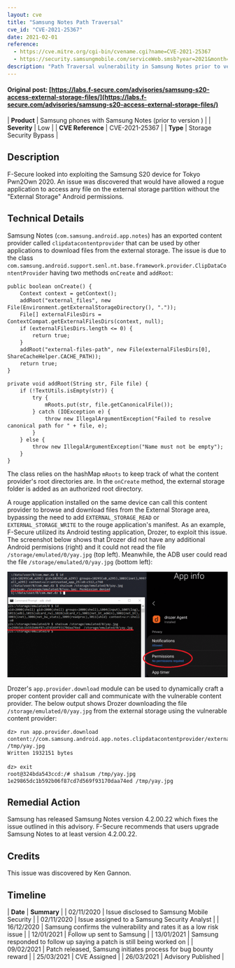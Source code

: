 ```yaml
---
layout: cve
title: "Samsung Notes Path Traversal"
cve_id: "CVE-2021-25367"
date: 2021-02-01
reference: 
  - https://cve.mitre.org/cgi-bin/cvename.cgi?name=CVE-2021-25367
  - https://security.samsungmobile.com/serviceWeb.smsb?year=2021&month=2
description: "Path Traversal vulnerability in Samsung Notes prior to version 4.2.00.22 allows attackers to access local files without permission."
---
```


#### Original post: [https://labs.f-secure.com/advisories/samsung-s20-access-external-storage-files/](https://labs.f-secure.com/advisories/samsung-s20-access-external-storage-files/)

|    **Product**    | Samsung phones with Samsung Notes (prior to version ) |
|    **Severity**   |                    Low                   |
| **CVE Reference** |              CVE-2021-25367              |
|      **Type**     |          Storage Security Bypass         |

## Description

F-Secure looked into exploiting the Samsung S20 device for Tokyo Pwn2Own 2020. An issue was discovered that would have allowed a rogue application to access any file on the external storage partition without the "External Storage" Android permissions.

## Technical Details

Samsung Notes (`com.samsung.android.app.notes`) has an exported content provider called `clipdatacontentprovider` that can be used by other applications to download files from the external storage. The issue is due to the class `com.samsung.android.support.senl.nt.base.framework.provider.ClipDataContentProvider` having two methods `onCreate` and `addRoot`:

```
public boolean onCreate() {
    Context context = getContext();
    addRoot("external_files", new File(Environment.getExternalStorageDirectory(), "."));
    File[] externalFilesDirs = ContextCompat.getExternalFilesDirs(context, null);
    if (externalFilesDirs.length <= 0) {
        return true;
    }
    addRoot("external-files-path", new File(externalFilesDirs[0], ShareCacheHelper.CACHE_PATH));
    return true;
}
```
```
private void addRoot(String str, File file) {
    if (!TextUtils.isEmpty(str)) {
        try {
            mRoots.put(str, file.getCanonicalFile());
        } catch (IOException e) {
            throw new IllegalArgumentException("Failed to resolve canonical path for " + file, e);
        }
    } else {
        throw new IllegalArgumentException("Name must not be empty");
    }
}
```

The class relies on the hashMap `mRoots` to keep track of what the content provider's root directories are. In the `onCreate` method, the external storage folder is added as an authorized root directory.

A rouge application installed on the same device can call this content provider to browse and download files from the External Storage area, bypassing the need to add `EXTERNAL_STORAGE_READ` or `EXTERNAL_STORAGE_WRITE` to the rouge application's manifest. As an example, F-Secure utilized its Android testing application, Drozer, to exploit this issue. The screenshot below shows that Drozer did not have any additional Android permisions (right) and it could not read the file `/storage/emulated/0/yay.jpg` (top left). Meanwhile, the ADB user could read the file `/storage/emulated/0/yay.jpg` (bottom left):

<div align="center">
    <img src="/assets/cves/cve-2021-25367_1.png">
</div>

Drozer's `app.provider.download` module can be used to dynamically craft a proper content provider call and communicate with the vulnerable content provider. The below output shows Drozer downloading the file `/storage/emulated/0/yay.jpg` from the external storage using the vulnerable content provider:

```
dz> run app.provider.download content://com.samsung.android.app.notes.clipdatacontentprovider/external_files/yay.jpg /tmp/yay.jpg
Written 1932151 bytes

dz> exit
root@324bda543ccd:/# sha1sum /tmp/yay.jpg
1e29865dc1b592b06f87cd7d569f93170daa74ed /tmp/yay.jpg
```

## Remedial Action

Samsung has released Samsung Notes version 4.2.00.22 which fixes the issue outlined in this advisory. F-Secure recommends that users upgrade Samsung Notes to at least version 4.2.00.22.

## Credits

This issue was discovered by Ken Gannon.

## Timeline

|    **Date**    | **Summary** |
|   02/11/2020   | Issue disclosed to Samsung Mobile Security |
|   02/11/2020   | Issue assigned to a Samsung Security Analyst |
|   16/12/2020   | Samsung confirms the vulnerability and rates it as a low risk issue |
|   12/01/2021   | Follow up sent to Samsung |
|   13/01/2021   | Samsung responded to follow up saying a patch is still being worked on |
|   09/02/2021   | Patch released, Samsung initiates process for bug bounty reward |
|   25/03/2021   | CVE Assigned |
|   26/03/2021   | Advisory Published |